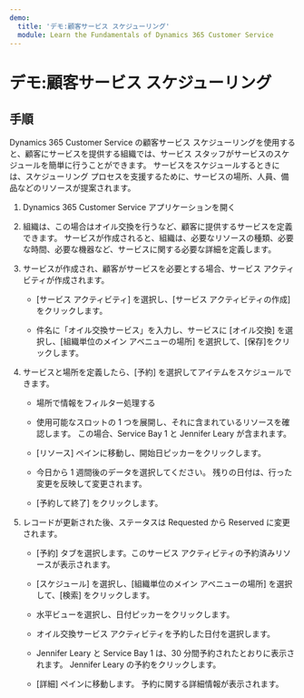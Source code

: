 ```yaml
---
demo:
  title: 'デモ:顧客サービス スケジューリング'
  module: Learn the Fundamentals of Dynamics 365 Customer Service
---
```


# デモ:顧客サービス スケジューリング

## 手順

Dynamics 365 Customer Service の顧客サービス スケジューリングを使用すると、顧客にサービスを提供する組織では、サービス スタッフがサービスのスケジュールを簡単に行うことができます。 サービスをスケジュールするときには、スケジューリング プロセスを支援するために、サービスの場所、人員、備品などのリソースが提案されます。 

1. Dynamics 365 Customer Service アプリケーションを開く

2. 組織は、この場合はオイル交換を行うなど、顧客に提供するサービスを定義できます。 サービスが作成されると、組織は、必要なリソースの種類、必要な時間、必要な機器など、サービスに関する必要な詳細を定義します。 

 

3. サービスが作成され、顧客がサービスを必要とする場合、サービス アクティビティが作成されます。 

    - [サービス アクティビティ] を選択し、[サービス アクティビティの作成] をクリックします。

    - 件名に「オイル交換サービス」を入力し、サービスに [オイル交換] を選択し、[組織単位のメイン アベニューの場所] を選択して、[保存]をクリックします。

 

4. サービスと場所を定義したら、[予約] を選択してアイテムをスケジュールできます。

    - 場所で情報をフィルター処理する 

    - 使用可能なスロットの 1 つを展開し、それに含まれているリソースを確認します。 この場合、Service Bay 1 と Jennifer Leary が含まれます。

    - [リソース] ペインに移動し、開始日ピッカーをクリックします。

    - 今日から 1 週間後のデータを選択してください。 残りの日付は、行った変更を反映して変更されます。 

    - [予約して終了] をクリックします。

 

5. レコードが更新された後、ステータスは Requested から Reserved に変更されます。

    - [予約] タブを選択します。このサービス アクティビティの予約済みリソースが表示されます。

    - [スケジュール] を選択し、[組織単位のメイン アベニューの場所] を選択して、[検索] をクリックします。

    - 水平ビューを選択し、日付ピッカーをクリックします。

    - オイル交換サービス アクティビティを予約した日付を選択します。

    - Jennifer Leary と Service Bay 1 は、30 分間予約されたとおりに表示されます。 Jennifer Leary の予約をクリックします。

    - [詳細] ペインに移動します。 予約に関する詳細情報が表示されます。
